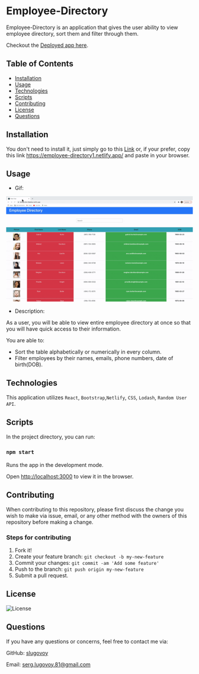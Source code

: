 # Employee-Directory

Employee-Directory is an application  that gives the  user ability to view employee directory, sort them and filter through them. 

Checkout the [Deployed app here](https://employee-directory1.netlify.app/).

## Table of Contents
* [Installation](#installation)
* [Usage](#usage)
* [Technologies](#technologies)
* [Scripts](#Scripts)
* [Contributing](#contributing)
* [License](#license)
* [Questions](#questions)

## Installation

You don't need to install it, just simply go to this [Link](https://employee-directory1.netlify.app/) or, if your prefer, copy this link https://employee-directory1.netlify.app/ and paste in your browser.


## Usage

* Gif:

![Demo](./public/EmployeeDir.gif)


* Description:

As a user, you will be able to view entire employee directory at once so that you will have quick access to their information.

You are able to:
* Sort the table alphabetically or numerically in every column.
* Filter employees by their names, emails, phone numbers, date of birth(DOB).

## Technologies

This application utilizes `React`, `Bootstrap`,`Netlify`, `CSS`, `Lodash`, `Random User API`.

## Scripts

In the project directory, you can run:

### `npm start`

Runs the app in the development mode.

Open [http://localhost:3000](http://localhost:3000) to view it in the browser.


## Contributing

When contributing to this repository, please first discuss the change you wish to make via issue, email, or any other method with the owners of this repository before making a change.

### Steps for contributing
1. Fork it!
2. Create your feature branch: `git checkout -b my-new-feature`
3. Commit your changes: `git commit -am 'Add some feature'`
4. Push to the branch: `git push origin my-new-feature`
5. Submit a pull request.


## License


![License](https://img.shields.io/badge/License-MIT-blue)


## Questions

If you have any questions or concerns, feel free to contact me via:

GitHub: [slugovoy](https://github.com/slugovoy)

Email: serg.lugovoy.81@gmail.com